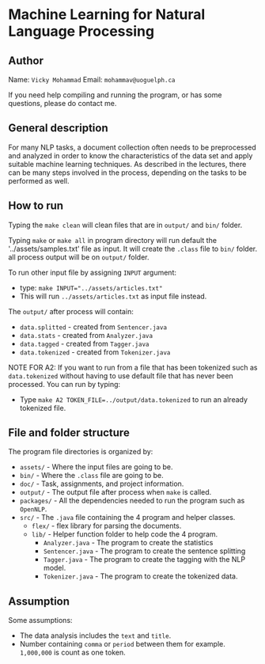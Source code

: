 
# Machine Learning for Natural Language Processing

## Author

Name: `Vicky Mohammad`
Email: `mohammav@uoguelph.ca`

If you need help compiling and running the program, or has some questions, please do contact me.

## General description

For many NLP tasks, a document collection often needs to be preprocessed and analyzed in order to know the characteristics of the data set and apply suitable machine learning techniques. As described in the lectures, there can be many steps involved in the process, depending on the tasks to be performed as well.

## How to run

Typing the `make clean` will clean files that are in `output/` and `bin/` folder.

Typing `make` or `make all` in program directory will 
run default the '../assets/samples.txt' file as input. 
It will create the `.class` file to `bin/` folder.
all process output will be on `output/` folder.

To run other input file by assigning `INPUT` argument:
 * type: `make INPUT="../assets/articles.txt"`
 * This will run `../assets/articles.txt` as input file instead.

The `output/` after process will contain:
 * `data.splitted` - created from `Sentencer.java`
 * `data.stats` - created from `Analyzer.java`
 * `data.tagged` - created from `Tagger.java`
 * `data.tokenized` - created from `Tokenizer.java`

NOTE FOR A2: If you want to run from a file that has been tokenized such as `data.tokenized`
without having to use default file that has never been processed. You can run by typing:
 * Type `make A2 TOKEN_FILE=../output/data.tokenized` to run an already tokenized file.

## File and folder structure

The program file directories is organized by:
 *  `assets/` - Where the input files are going to be.
 *  `bin/` - Where the `.class` file are going to be.
 *  `doc/` - Task, assignments, and project information.
 *  `output/` -  The output file after process when `make` is called.
 *  `packages/` -  All the dependencies needed to run the program such as `OpenNLP`.
 *  `src/` - The `.java` file containing the 4 program and helper classes.
    * `flex/` - flex library for parsing the documents.
    * `lib/` - Helper function folder to help code the 4 program.
        * `Analyzer.java` - The program to create the statistics
        * `Sentencer.java` - The program to create the sentence splitting
        * `Tagger.java` - The program to create the tagging with the NLP model.
        * `Tokenizer.java` - The program to create the tokenized data.

## Assumption

Some assumptions:
 * The data analysis includes the `text` and `title`.
 * Number containing `comma` or `period` between them for example. `1,000,000` is count as one token.
